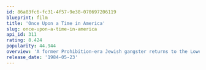 ```yaml
---
id: 86a83fc6-fc31-4f57-9e38-070697206119
blueprint: film
title: 'Once Upon a Time in America'
slug: once-upon-a-time-in-america
api_id: 311
rating: 8.424
popularity: 44.944
overview: 'A former Prohibition-era Jewish gangster returns to the Lower East Side of Manhattan over thirty years later, where he once again must confront the ghosts and regrets of his old life.'
release_date: '1984-05-23'
---
```

